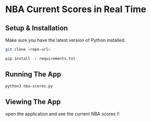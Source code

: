 # NBA Current Scores in Real Time

## Setup & Installation

Make sure you have the latest version of Python installed.

```bash
git clone <repo-url>
```

```bash
pip install -r requirements.txt
```

## Running The App

```bash
python3 nba-scores.py
```

## Viewing The App

open the application and see the current NBA scores !!
